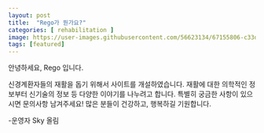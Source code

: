 ```yaml
---
layout: post
title:  "Rego가 뭔가요?"
categories: [ rehabilitation ]
image: https://user-images.githubusercontent.com/56623134/67155806-c33d0480-f350-11e9-80a3-8a443cc604db.png
tags: [featured]
---
```

안녕하세요, Rego 입니다.

신경계환자들의 재활을 돕기 위해서 사이트를 개설하였습니다.
재활에 대한 의학적인 정보부터 신기술의 정보 등 다양한 이야기를 나누려고 합니다.
특별히 궁금한 사항이 있으시면 문의사항 남겨주세요!
많은 분들이 건강하고, 행복하길 기원합니다.

-운영자 Sky 올림
